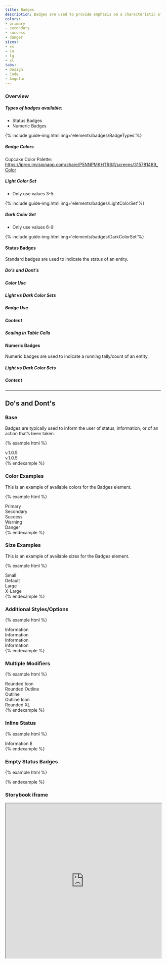 ```yaml
---
title: Badges
description: Badges are used to provide emphasis on a characteristic of an element, such as updated content and/or the number of unread messages, and generally cannot be interacted with.
colors:
- primary
- secondary
- success
- danger
sizes:
- xs
- sm
- lg
- xl
tabs:
- Design
- Code 
- Angular
---
```


<div id="design" class="docs-tabs-content" markdown="1">

### Overview

##### Types of badges available:

- Status Badges
- Numeric Badges

{% include guide-img.html img='elements/badges/BadgeTypes'%} 

##### Badge Colors
Cupcake Color Palette: 
https://ipreo.invisionapp.com/share/P5NNPMKHTR6#/screens/315781489_Color

##### Light Color Set
- Only use values 3-5

{% include guide-img.html img='elements/badges/LightColorSet'%} 

##### Dark Color Set
- Only use values 6-9

{% include guide-img.html img='elements/badges/DarkColorSet'%} 

#### Status Badges
Standard badges are used to indicate the status of an entity.

##### Do's and Dont's

##### Color Use

##### Light vs Dark Color Sets

##### Badge Use

##### Content

##### Scaling in Table Cells

#### Numeric Badges

Numeric badges are used to indicate a running tally/count of an entity. 

##### Light vs Dark Color Sets

##### Content

<hr>

## Do's and Dont's

</div>

<div id="code" class="docs-tabs-content" markdown="1">

### Base
Badges are typically used to inform the user of status, information, or of an action that’s been taken.

{% example html %}
<div class="c-badge">v.1.0.5</div>
<div class="c-badge c-badge-rounded">v.1.0.5</div>
{% endexample %}

### Color Examples
This is an example of available colors for the Badges element.

{% example html %}
<div class="c-badge c-badge-primary">Primary</div>

<div class="c-badge c-badge-secondary">Secondary</div>

<div class="c-badge c-badge-success">Success</div>

<div class="c-badge c-badge-warning">Warning</div>

<div class="c-badge c-badge-danger">Danger</div>
{% endexample %}

### Size Examples
This is an example of available sizes for the Badges element.

{% example html %}
<div class="c-badge c-badge-secondary c-badge-sm">Small</div>
<div class="c-badge c-badge-secondary c-badge">Default</div>
<div class="c-badge c-badge-secondary c-badge-lg">Large</div>
<div class="c-badge c-badge-secondary c-badge-xl">X-Large</div>
{% endexample %}

### Additional Styles/Options

{% example html %}
<div class="c-badge c-badge-secondary c-badge-sm">Information <i class="fal fa-anchor"></i></div>
<div class="c-badge c-badge-secondary c-badge">Information <i class="fal fa-anchor"></i></div>
<div class="c-badge c-badge-secondary c-badge-lg">Information <i class="fal fa-anchor"></i></div>
<div class="c-badge c-badge-secondary c-badge-xl">Information <i class="fal fa-anchor"></i></div>
{% endexample %}

### Multiple Modifiers

{% example html %}
<div class="c-badge c-badge-rounded c-badge-primary"><i class="fa fa-info-circle" aria-hidden="true"></i> Rounded Icon</div>
<div class="c-badge c-badge-rounded c-badge-success-outline"><i class="fa fa-info-circle" aria-hidden="true"></i> Rounded Outline</div>
<div class="c-badge c-badge-danger-outline">Outline</div>
<div class="c-badge c-badge-warning-outline"><i class="fa fa-info-circle" aria-hidden="true"></i> Outline Icon</div>
<div class="c-badge c-badge-rounded c-badge-primary-outline c-badge-xl"><i class="fa fa-info-circle" aria-hidden="true"></i> Rounded XL</div>
{% endexample %}

### Inline Status

{% example html %}
<div class="c-body-text-xl"> 
  Information 
  <span class="c-badge c-badge-rounded c-badge-primary c-badge-top">8</span>
</div>
{% endexample %}

### Empty Status Badges

{% example html %}
<div class="c-badge c-badge-rounded c-badge-sm c-badge-primary"></div>

<div class="c-badge c-badge-rounded c-badge-sm c-badge-secondary"></div>

<div class="c-badge c-badge-rounded c-badge-sm c-badge-success"></div>

<div class="c-badge c-badge-rounded c-badge-sm c-badge-warning"></div>

<div class="c-badge c-badge-rounded c-badge-sm c-badge-danger"></div>



<div class="c-badge c-badge-rounded c-badge-primary"></div>

<div class="c-badge c-badge-rounded c-badge-secondary"></div>

<div class="c-badge c-badge-rounded c-badge-success"></div>

<div class="c-badge c-badge-rounded c-badge-warning"></div>

<div class="c-badge c-badge-rounded c-badge-danger"></div>



<div class="c-badge c-badge-rounded c-badge-lg c-badge-primary"></div>

<div class="c-badge c-badge-rounded c-badge-lg c-badge-secondary"></div>

<div class="c-badge c-badge-rounded c-badge-lg c-badge-success"></div>

<div class="c-badge c-badge-rounded c-badge-lg c-badge-warning"></div>

<div class="c-badge c-badge-rounded c-badge-lg c-badge-danger"></div>
{% endexample %}


</div>

<div id="angular" class="docs-tabs-content" markdown="1">

### Storybook iframe
<iframe title="storybook" width="100%" height="500px" src="https://pages.code.ipreo.com/josh-easter/storybook-demo/?path=/story/basic-elements--avatar&full=0&addons=1&stories=0&panelRight=0&addonPanel=storybooks%2Fstorybook-addon-knobs"></iframe>

</div>

